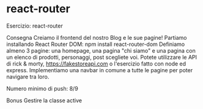 # react-router
Esercizio: react-router

Consegna
Creiamo il frontend del nostro Blog e le sue pagine!
Partiamo installando React Router DOM: npm install react-router-dom
Definiamo almeno 3 pagine: una homepage, una pagina "chi siamo" e una pagina con un elenco di prodotti, personaggi, post scegliete voi. Potete utilizzare le API di rick & morty, https://fakestoreapi.com o l'esercizio fatto con node ed express.
Implementiamo una navbar in comune a tutte le pagine per poter navigare tra loro.

Numero minimo di push: 8/9

Bonus
Gestire la classe active